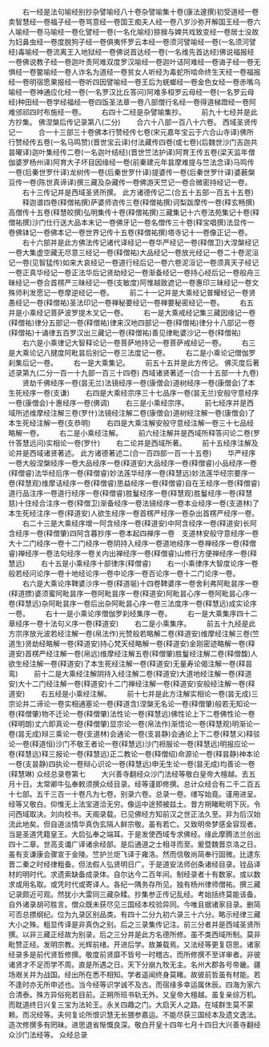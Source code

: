 <!-- { "loadSidebar": true } -->
　　右一经是法句喻经别抄杂譬喻经八十卷杂譬喻集十卷(康法邃撰)初受道经一卷卖智慧经一卷福子经一卷骂意经一卷国王痴夫人经一卷八岁沙弥开解国王经一卷六人喻经一卷马喻经一卷化譬经一卷(一名化喻经)猕猴与婢共戏致变经一卷居士没故为妇鼻虫经一卷度脱狗子经一卷俱夷怀罗云本经一卷须河譬喻经一卷(一名须河譬经)毒喻经一卷流离王入地狱经一卷佛说首达经一卷(一名维先首达经)佛说福报经一卷佛说教子经一卷迦叶责阿难双度罗汉喻经一卷迦叶诘阿难经一卷诲子经一卷无惧经一卷鳖喻经一卷人诈名为道经一卷贫女人听经为毒蛇所啮命终生天经一卷福报经一卷明宿愿果报经一卷听四因譬喻经一卷王后为蜣螂经一卷金色女经一卷赤嘴乌喻经一卷神通应化经一卷(一名罗汉比丘答问)阿难多桓罗云母经一卷(一名罗云母经)种田经一卷学经福经一卷四饭圣法章一卷八部僧行名经一卷得道梯蹬经一卷阿难邠祁四时布施经一卷。
　　右四十二经是杂譬喻集抄。
　　前九十七经并是此方抄集。
佛涅槃后传记录第八(二分)
　　合六十八部一百八十六卷。
西域圣贤传记一
　　合一十三部三十卷佛本行赞经传七卷(宋元嘉年宝云于六合山寺译)佛所行赞经传五卷(一名马鸣赞)(晋世宝云译)付法藏传四卷(或七卷)(后魏世沙门吉迦共昙曜译)迦叶集经传二卷(一名迦叶结经)(晋世竺法护译)阿育王传五卷(梁天监年僧伽婆罗杨州译)阿育大子坏目因缘经一卷(前秦建元年昙摩难提与竺法念译)马鸣传一卷(后秦世罗什译)龙树传一卷(后秦世罗什译)提婆传一卷(后秦世罗什译)婆薮槃豆传一卷(陈世真谛译)撰三藏及杂藏传一卷佛游天竺记一卷合微密持经记一卷。
　　右十三传记并是西域圣贤所撰。
此方诸德传记二(合五十五部一百五十五卷)
　　释迦谱四卷(释僧祐撰)萨婆师咨传三卷(释僧祐撰)诃梨跋摩传一卷(释玄畅撰)高僧传十五卷(释慧皎撰)弘明集传十卷(释僧祐撰)三藏集记十六卷法苑集记十卷(释僧祐撰)沙门仕行送大品本末记一卷佛牙记一卷名僧传三十卷(释宝唱撰)法显传一卷佛钵记一卷佛本记一卷世界记传十五卷(释僧祐撰)塔寺记十一卷像正记一卷。
　　右十六部并是此方佛法传记诸代译经记一卷华严经记一卷(释僧卫)大涅槃经记一卷大集虚空藏无尽意三经记一卷(释僧祐)大品经记一卷放光经记一卷二十卷泥洹记一卷(见智猛传)如来大哀经记一卷道行经后记一卷六卷泥洹记一卷须真天子经记一卷正真华经记一卷正法华后记贤劫经记一卷渐备经记一卷持心经后记一卷般舟三昧经记一卷合首楞严三昧经记一卷(支敏度)阿惟越致遮记一卷惠印三昧经记一卷文殊师利发愿记一卷摩逆经记一卷。
　　前二十一记并是大乘经记普耀经记一卷贤愚经记一卷(释僧祐)圣法印记一卷禅秘要经记一卷禅要秘密经记一卷。
　　右五并是小乘经记菩萨波罗提木叉记一卷。
　　右一是大乘戒经记集三藏因缘记一卷(释僧祐)律分五部记一卷(释僧祐)律来汉地四部记一卷(释僧祐)律分十八部记一卷(释僧祐)十诵律五百罗汉出三藏记一卷(释僧祐)善见律毗婆沙记一卷(释僧祐)
　　右六是小乘律记大智释论记一卷菩萨地持记一卷菩萨戒经记一卷。
　　右三是大乘论记八揵度阿毗昙后别记一卷三法度记一卷。
　　右二是小乘论记僧伽罗刹集后记一卷。
　　右一是大乘集记。
　　前五十五并是此方传记。
佛灭度后著述录第九(二分一百一十九部一百三十四卷)
西域诸贤著述一(合一十五部一十九卷)
　　贤劫千佛经序一卷(昙无兰)法镜经序一卷(康僧会)道树经序一卷(康僧会)了本生死经序一卷(支谦)
　　右四是大乘经宗序三十七品序一卷(昙无兰)安般守意经序一卷(康僧会)十惠经序一卷(佛调)
　　右三是小乘经宗序。
　　前七经序并是西域所述维摩经注解三卷(罗什)法镜经注解二卷(康僧会)道树经注解一卷(康僧会)了本生死经注解一卷(支恭明)
　　右四是大乘注解安般守意经注解一卷三十七品经略解一卷。
　　右二是小乘经注解。
　　前六经注解并是西域所释答问论二卷(罗什答慧远问)实相论一卷(罗什)
　　右二论并是西域所著。
　　前十五经序注解及论并是西域诸贤著述。
此方诸德著述二(合一百四部一百一十五卷)
　　华严经序一卷大般涅槃经序一卷大品经序一卷(释道安)大品经序一卷(释僧睿)小品经序一卷(释僧睿)法华经后序一卷(释僧睿)妙法莲华经序一卷(释慧远)妙法莲华经宗要序一卷(释慧观)维摩诘经序一卷(释僧睿)思益经序一卷(释僧睿)自在王经序一卷(释僧睿)道行品注序一卷道行经序一卷(释僧睿)胜鬘经序一卷(释慧观)胜鬘经序一卷(释慧慈)十住经合注序一卷(释僧卫)渐备经序一卷法镜经序一卷本业经序一卷(支道林)了本生死经注序一卷(释道安)人欲生经序一卷首楞严经序一卷杂出首楞严经序一卷。
　　右二十三是大乘经序增一阿含经序一卷(释道安)中阿含经序一卷(释道安)长阿含经序一卷(释僧肇)四阿含暮抄序一卷本起四禅序一卷　支道林安般守意经序一卷大十二门经序一卷十二门经序一卷阴持入经序一卷道地经序一卷禅经序一卷(释僧睿)禅经序一卷法句经序一卷关内出禅经序一卷(释僧睿)山修行方便禅经序一卷(释慧远)
　　右十五是小乘经序十部律序(释僧睿)
　　右一小乘律序大智度论序一卷般若经问论序一卷十地经论序一卷中论序一卷百论序一卷十二门论序一卷。
　　右六是大乘论序鞞婆沙序一卷(释道埏)十四卷鞞婆序一卷舍利弗阿毗昙序一卷(释道摽)婆须蜜阿毗昙序一卷阿毗昙序一卷(释道安)阿毗昙心序一卷阿毗昙心序一卷(释慧远)杂阿毗昙序一卷后出杂阿毗昙心序一卷三法度序一卷(释慧远)成实论序一卷。
　　右十一是小乘论序僧伽罗刹经集序一卷。
　　右一是大乘集序四十二章经序一卷十法句义序一卷(释道安)
　　右二是小乘集序。
　　前五十九经是此方宗序放光波若经注解一卷(帛法作)光赞般若略解二卷(释道安)维摩经注解三卷(竺道生)贤劫经略解一卷(释道安)持心梵天经略解一卷(释道安)金刚密迹略解一卷(释道安)首楞严经注解一卷(帛远)维摩经注解五卷(释僧肇)胜鬘经注解二卷(释僧馥)人欲生经注解一卷(释道安)了本生死经注解一卷(释道安)无量寿论偈注解一卷(释昙鸾)
　　前十二是大乘经注解阴持入经注解二卷(释道安)大道地经注解一卷(释道安)大十二门经注解一卷(释道安)十二门禅经注解一卷(释道安)安般经注解一卷(释道安)
　　右五经是小乘经注解。
　　前十七并是此方注解实相论一卷(昙无成)三宗论并二谛论一卷实相通塞论一卷(释道含)涅槃无名论一卷(释僧肇)般若无知论一卷(释僧肇)物不迁论一卷(释僧肇)法性论一卷(释慧远)佛性论上下二卷佛性论一卷(释明朗)丈六即真论一卷(释僧肇)显宗论一卷(帛法作)渐悟论一卷(释慧观)明渐论一卷(昙无成)辩三乘论一卷(支道林)会通论一卷(支昙静)会通论上下二卷(释慧义)释驳论一卷(释道恒)沙门不敬王者论一卷(释慧远)沙门袒服论一卷(释慧远)明报应论一卷(释慧远)释三报论一卷(释慧远)正二教论一卷(释僧绍)命源论一卷(释昙静)神本论一卷(支昙静)四执论一卷辩心识论一卷(释慧远)申无生论一卷(昙无成)均善论一卷(释慧琳)
众经总录卷第七
　　大兴善寺翻经众沙门法经等敬白皇帝大檀越。去五月十日。太常卿牛弘奉敕须撰众经目录。经等谨即修撰。总计众经合有二千二百五十七部。五千三百一十卷凡为七卷。别录六卷。总录一卷。缮写始竟。谨用进呈。经等又敬白。仰惟无上法宝道洽无穷。像运中途预被兹土。昔方朔睹毗明下灰。令问西域取决。刘向校书。天阁录载。已见佛经方知前汉之世正法久至。非为后汉始流此地矣。但自道淡情华真伪玄隔人鲜宗敬。虽有若亡。又致明帝梦感金容现者。当是圣道凭籍皇王。大启弘奉之端耳。于是发使西域专求佛经。缘此摩腾法兰创出四十二章。世高支谶广译诸余经部。是后通道之士相寻而至。爰暨魏晋京洛之日。虽有支谦康会骤宣于金陵。竺护兰炬飞译于雍洛。然而信敬尚简奉行固微。比逮东晋二秦之时经律粗备。但法假人弘贤明日广。于是道安法师创条诸经目录。铨品译材的明时代。求遗索缺备成录体。自尔达今二百年间。制经录者十有数家。或以数求或用名取。或凭时代或寄译人。各纪一隅务存所见。独有杨州律师僧祐。撰三藏记录颇近可观。然犹小大雷同三藏杂糅。抄集参正传记乱经。考始括终莫能该备。自外诸录胡可胜言。僧众既未获尽见三国经本校验异同。今唯且据诸家目录。删简可否总摽纲纪。位为九录区别品类。有四十二分九初六录三十六分。略示经律三藏大小之殊。粗显传译是非真伪之别。后之三录集传记注。前三分者并是西域圣贤所撰。以非三藏正经故为别录。后之三分并是此方名德所修。虽不类西域所制。莫非毗赞正经。发明宗教。光辉前绪。开进后学。故兼载焉。又法经等更复窃思。诸家经录多是前代贤哲修撰。敬度前贤靡不皆号一时稽古。而所修撰不至详审者。非彼诸贤才不足而学不周。直是所遇之日。天下分崩九牧无主。名州大郡各号帝畿。疆场艰关并为战国。经出所在悉不相知。学者遥闻终身莫睹。故彼前哲虽有材能。若不逢时亦无所申述也。当今经等识学诚不及古。而宿缘多幸运属休辰。四海为家六合清泰。殊方异俗宛若目前。正朔所班书轨无外。又皇帝大檀越。虽复亲综万机。而耽道终日兴复三宝为法轮王。永关四趣之门。大启天人之路。在域群生莫不蒙赖。而况经等。夫何复论所恨识慧无长猥参嘉运。不能尽获三国经本及遗文逸法。造次修撰多有罔昧。进思退省惭慨良深。敬白开皇十四年七月十四日大兴善寺翻经众沙门法经等。
众经总录
